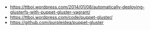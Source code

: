 

* https://ttboj.wordpress.com/2014/01/08/automatically-deploying-glusterfs-with-puppet-gluster-vagrant/
* https://ttboj.wordpress.com/code/puppet-gluster/
* https://github.com/purpleidea/puppet-gluster